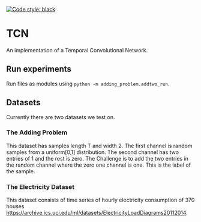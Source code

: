 [![Code style: black](https://img.shields.io/badge/code%20style-black-000000.svg)](https://github.com/psf/black)

# TCN
An implementation of a Temporal Convolutional Network.

## Run experiments
Run files as modules using `python -m adding_problem.addtwo_run`.

## Datasets
Currently there are two datasets we test on.

### The Adding Problem
This dataset has samples length T  and width 2. The first channel is random samples from a uniform[0,1] distribution. The second channel has two entries of 1 and the rest is zero. The Challenge is to add the two entries in the random channel where the zero one channel is one. This is the label of the sample.

### The Electricity Dataset
This dataset consists of time series of hourly electricity consumption of 370 houses <https://archive.ics.uci.edu/ml/datasets/ElectricityLoadDiagrams20112014>.

